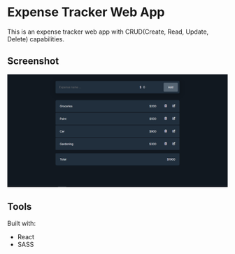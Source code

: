 # Expense Tracker Web App

This is an expense tracker web app with CRUD(Create, Read, Update, Delete) capabilities.

## Screenshot

![](./screenshot.PNG)

## Tools
Built with:

- React
- SASS